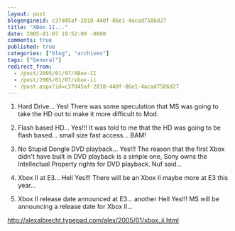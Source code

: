 ```yaml
---
layout: post
blogengineid: c37d45af-2018-440f-86e1-4acad7586d27
title: "XBox II..."
date: 2005-01-07 19:52:00 -0600
comments: true
published: true
categories: ["blog", "archives"]
tags: ["General"]
redirect_from: 
  - /post/2005/01/07/XBox-II
  - /post/2005/01/07/xbox-ii
  - /post.aspx?id=c37d45af-2018-440f-86e1-4acad7586d27
---
```

<!-- more -->

1) Hard Drive... Yes!  There was some speculation that MS was going to take the HD out to make it more difficult to Mod.

2) Flash based HD... Yes!!!  It was told to me that the HD was going to be flash based... small size fast access... BAM!

3) No Stupid Dongle DVD playback... Yes!!!  The reason that the first Xbox didn't have built in DVD playback is a simple one, Sony owns the Intellectual Property rights for DVD playback.  Nuf said...

4) Xbox II at E3... Hell Yes!!!  There will be an Xbox II maybe more at E3 this year...

5) Xbox II release date announced at E3... another Hell Yes!!!  MS will be announcing a release date for Xbox II...

<A href="http://alexalbrecht.typepad.com/alex/2005/01/xbox_ii.html">http://alexalbrecht.typepad.com/alex/2005/01/xbox_ii.html</A>
